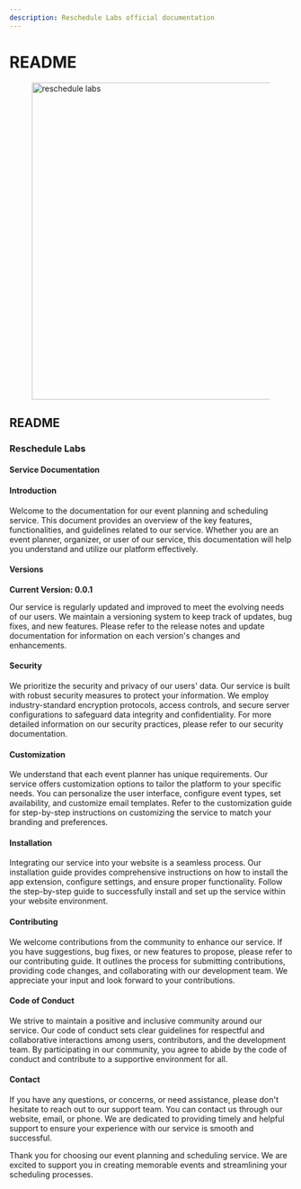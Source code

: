 ```yaml
---
description: Reschedule Labs official documentation
---
```


# README

<figure><img src=".gitbook/assets/GitHub Banner.png" alt="reschedule labs" width="563"><figcaption></figcaption></figure>

## README

### Reschedule Labs

#### Service Documentation

#### Introduction

Welcome to the documentation for our event planning and scheduling service. This document provides an overview of the key features, functionalities, and guidelines related to our service. Whether you are an event planner, organizer, or user of our service, this documentation will help you understand and utilize our platform effectively.

#### Versions

**Current Version: 0.0.1**

Our service is regularly updated and improved to meet the evolving needs of our users. We maintain a versioning system to keep track of updates, bug fixes, and new features. Please refer to the release notes and update documentation for information on each version's changes and enhancements.

#### Security

We prioritize the security and privacy of our users' data. Our service is built with robust security measures to protect your information. We employ industry-standard encryption protocols, access controls, and secure server configurations to safeguard data integrity and confidentiality. For more detailed information on our security practices, please refer to our security documentation.

#### Customization

We understand that each event planner has unique requirements. Our service offers customization options to tailor the platform to your specific needs. You can personalize the user interface, configure event types, set availability, and customize email templates. Refer to the customization guide for step-by-step instructions on customizing the service to match your branding and preferences.

#### Installation

Integrating our service into your website is a seamless process. Our installation guide provides comprehensive instructions on how to install the app extension, configure settings, and ensure proper functionality. Follow the step-by-step guide to successfully install and set up the service within your website environment.

#### Contributing

We welcome contributions from the community to enhance our service. If you have suggestions, bug fixes, or new features to propose, please refer to our contributing guide. It outlines the process for submitting contributions, providing code changes, and collaborating with our development team. We appreciate your input and look forward to your contributions.

#### Code of Conduct

We strive to maintain a positive and inclusive community around our service. Our code of conduct sets clear guidelines for respectful and collaborative interactions among users, contributors, and the development team. By participating in our community, you agree to abide by the code of conduct and contribute to a supportive environment for all.

#### Contact

If you have any questions, or concerns, or need assistance, please don't hesitate to reach out to our support team. You can contact us through our website, email, or phone. We are dedicated to providing timely and helpful support to ensure your experience with our service is smooth and successful.

Thank you for choosing our event planning and scheduling service. We are excited to support you in creating memorable events and streamlining your scheduling processes.
